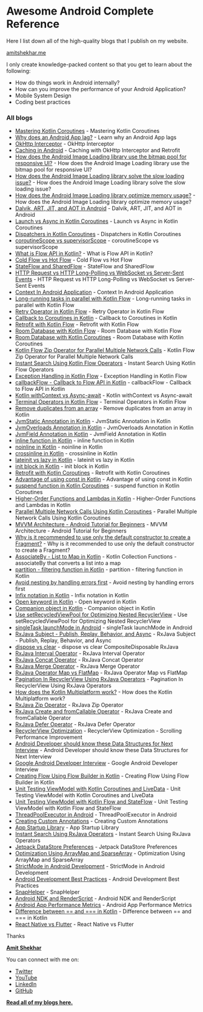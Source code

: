 # Awesome Android Complete Reference

Here I list down all of the high-quality blogs that I publish on my website. 

[amitshekhar.me](https://amitshekhar.me)

I only create knowledge-packed content so that you get to learn about the following:
- How do things work in Android internally?
- How can you improve the performance of your Android Application?
- Mobile System Design
- Coding best practices

### All blogs

- [Mastering Kotlin Coroutines](https://amitshekhar.me/blog/kotlin-coroutines) - Mastering Kotlin Coroutines
- [Why does an Android App lag?](https://amitshekhar.me/blog/android-app-lag) - Learn why an Android App lags
- [OkHttp Interceptor](https://amitshekhar.me/blog/okhttp-interceptor) - OkHttp Interceptor
- [Caching in Android](https://amitshekhar.me/blog/caching-with-okhttp-interceptor-and-retrofit) - Caching with OkHttp Interceptor and Retrofit
- [How does the Android Image Loading library use the bitmap pool for responsive UI?](https://amitshekhar.me/blog/android-image-loading-library-use-bitmap-pool-for-responsive-ui) - How does the Android Image Loading library use the bitmap pool for responsive UI?
- [How does the Android Image Loading library solve the slow loading issue?](https://amitshekhar.me/blog/android-image-loading-library-solve-the-slow-loading-issue) - How does the Android Image Loading library solve the slow loading issue?
- [How does the Android Image Loading library optimize memory usage?](https://amitshekhar.me/blog/android-image-loading-library-optimize-memory-usage) - How does the Android Image Loading library optimize memory usage?
- [Dalvik, ART, JIT, and AOT in Android](https://amitshekhar.me/blog/dalvik-art-jit-aot) - Dalvik, ART, JIT, and AOT in Android
- [Launch vs Async in Kotlin Coroutines](https://amitshekhar.me/blog/launch-vs-async-in-kotlin-coroutines) - Launch vs Async in Kotlin Coroutines
- [Dispatchers in Kotlin Coroutines](https://amitshekhar.me/blog/dispatchers-in-kotlin-coroutines) - Dispatchers in Kotlin Coroutines
- [coroutineScope vs supervisorScope](https://amitshekhar.me/blog/coroutinescope-vs-supervisorscope) - coroutineScope vs supervisorScope
- [What is Flow API in Kotlin?](https://amitshekhar.me/blog/flow-api-in-kotlin) - What is Flow API in Kotlin?
- [Cold Flow vs Hot Flow](https://amitshekhar.me/blog/cold-flow-vs-hot-flow) - Cold Flow vs Hot Flow
- [StateFlow and SharedFlow](https://amitshekhar.me/blog/stateflow-and-sharedflow) - StateFlow and SharedFlow
- [HTTP Request vs HTTP Long-Polling vs WebSocket vs Server-Sent Events](https://amitshekhar.me/blog/http-request-long-polling-websocket-sse) - HTTP Request vs HTTP Long-Polling vs WebSocket vs Server-Sent Events
- [Context In Android Application](https://amitshekhar.me/blog/context-in-android-application) - Context In Android Application
- [Long-running tasks in parallel with Kotlin Flow](https://amitshekhar.me/blog/long-running-tasks-in-parallel-with-kotlin-flow) - Long-running tasks in parallel with Kotlin Flow
- [Retry Operator in Kotlin Flow](https://amitshekhar.me/blog/retry-operator-in-kotlin-flow) - Retry Operator in Kotlin Flow
- [Callback to Coroutines in Kotlin](https://amitshekhar.me/blog/callback-to-coroutines-in-kotlin) - Callback to Coroutines in Kotlin
- [Retrofit with Kotlin Flow](https://amitshekhar.me/blog/retrofit-with-kotlin-flow) - Retrofit with Kotlin Flow
- [Room Database with Kotlin Flow](https://amitshekhar.me/blog/room-database-with-kotlin-flow) - Room Database with Kotlin Flow
- [Room Database with Kotlin Coroutines](https://amitshekhar.me/blog/room-database-with-kotlin-coroutines) - Room Database with Kotlin Coroutines
- [Kotlin Flow Zip Operator for Parallel Multiple Network Calls](https://amitshekhar.me/blog/kotlin-flow-zip-operator-parallel-multiple-network-calls) - Kotlin Flow Zip Operator for Parallel Multiple Network Calls
- [Instant Search Using Kotlin Flow Operators](https://amitshekhar.me/blog/instant-search-using-kotlin-flow-operators) - Instant Search Using Kotlin Flow Operators
- [Exception Handling in Kotlin Flow](https://amitshekhar.me/blog/exception-handling-in-kotlin-flow) - Exception Handling in Kotlin Flow
- [callbackFlow - Callback to Flow API in Kotlin](https://amitshekhar.me/blog/callback-to-flow-api-in-kotlin) - callbackFlow - Callback to Flow API in Kotlin
- [Kotlin withContext vs Async-await](https://amitshekhar.me/blog/kotlin-withcontext-vs-async-await) - Kotlin withContext vs Async-await
- [Terminal Operators in Kotlin Flow](https://amitshekhar.me/blog/terminal-operators-in-kotlin-flow) - Terminal Operators in Kotlin Flow
- [Remove duplicates from an array](https://amitshekhar.me/blog/remove-duplicates-from-an-array-in-kotlin) - Remove duplicates from an array in Kotlin
- [JvmStatic Annotation in Kotlin](https://amitshekhar.me/blog/jvmstatic-annotation-in-kotlin) - JvmStatic Annotation in Kotlin
- [JvmOverloads Annotation in Kotlin](https://amitshekhar.me/blog/jvmoverloads-annotation-in-kotlin) - JvmOverloads Annotation in Kotlin
- [JvmField Annotation in Kotlin](https://amitshekhar.me/blog/jvmfield-annotation-in-kotlin) - JvmField Annotation in Kotlin
- [inline function in Kotlin](https://amitshekhar.me/blog/inline-function-in-kotlin) - inline function in Kotlin
- [noinline in Kotlin](https://amitshekhar.me/blog/noinline-in-kotlin) - noinline in Kotlin
- [crossinline in Kotlin](https://amitshekhar.me/blog/crossinline-in-kotlin) - crossinline in Kotlin
- [lateinit vs lazy in Kotlin](https://amitshekhar.me/blog/lateinit-vs-lazy-in-kotlin) - lateinit vs lazy in Kotlin
- [init block in Kotlin](https://amitshekhar.me/blog/init-block-in-kotlin) - init block in Kotlin
- [Retrofit with Kotlin Coroutines](https://amitshekhar.me/blog/retrofit-with-kotlin-coroutines) - Retrofit with Kotlin Coroutines
- [Advantage of using const in Kotlin](https://amitshekhar.me/blog/const-in-kotlin) - Advantage of using const in Kotlin
- [suspend function in Kotlin Coroutines](https://amitshekhar.me/blog/suspend-function-in-kotlin-coroutines) - suspend function in Kotlin Coroutines
- [Higher-Order Functions and Lambdas in Kotlin](https://amitshekhar.me/blog/higher-order-functions-and-lambdas-in-kotlin) - Higher-Order Functions and Lambdas in Kotlin
- [Parallel Multiple Network Calls Using Kotlin Coroutines](https://amitshekhar.me/blog/parallel-multiple-network-calls-using-kotlin-coroutines) - Parallel Multiple Network Calls Using Kotlin Coroutines
- [MVVM Architecture - Android Tutorial for Beginners](https://amitshekhar.me/blog/mvvm-architecture-android) - MVVM Architecture - Android Tutorial for Beginners
- [Why is it recommended to use only the default constructor to create a Fragment?](https://amitshekhar.me/blog/default-constructor-to-create-a-fragment) - Why is it recommended to use only the default constructor to create a Fragment? 
- [AssociateBy - List to Map in Kotlin](https://amitshekhar.me/blog/associateby-list-to-map-in-kotlin) - Kotlin Collection Functions - associateBy that converts a list into a map
- [partition - filtering function in Kotlin](https://amitshekhar.me/blog/partition-filtering-function-in-kotlin) - partition - filtering function in Kotlin
- [Avoid nesting by handling errors first](https://amitshekhar.me/blog/avoid-nesting-by-handling-errors-first) - Avoid nesting by handling errors first
- [Infix notation in Kotlin](https://amitshekhar.me/blog/infix-notation-in-kotlin) - Infix notation in Kotlin
- [Open keyword in Kotlin](https://amitshekhar.me/blog/open-keyword-in-kotlin) - Open keyword in Kotlin
- [Companion object in Kotlin](https://amitshekhar.me/blog/companion-object-in-kotlin) - Companion object in Kotlin
- [Use setRecycledViewPool for Optimizing Nested RecyclerView](https://amitshekhar.me/blog/setrecycledviewpool-for-optimizing-nested-recyclerview) - Use setRecycledViewPool for Optimizing Nested RecyclerView
- [singleTask launchMode in Android](https://amitshekhar.me/blog/singletask-launchmode-in-android) - singleTask launchMode in Android
- [RxJava Subject - Publish, Replay, Behavior, and Async](https://amitshekhar.me/blog/rxjava-subject-publish-replay-behavior-async) - RxJava Subject - Publish, Replay, Behavior, and Async
- [dispose vs clear](https://amitshekhar.me/blog/dispose-vs-clear-compositedisposable-rxjava) - dispose vs clear CompositeDisposable RxJava
- [RxJava Interval Operator](https://amitshekhar.me/blog/rxjava-interval-operator) - RxJava Interval Operator
- [RxJava Concat Operator](https://amitshekhar.me/blog/rxjava-concat-operator) - RxJava Concat Operator
- [RxJava Merge Operator](https://amitshekhar.me/blog/rxjava-merge-operator) - RxJava Merge Operator
- [RxJava Operator Map vs FlatMap](https://amitshekhar.me/blog/rxjava-map-vs-flatmap) - RxJava Operator Map vs FlatMap
- [Pagination In RecyclerView Using RxJava Operators](https://amitshekhar.me/blog/pagination-in-recyclerview-using-rxjava-operators) - Pagination In RecyclerView Using RxJava Operators
- [How does the Kotlin Multiplatform work?](https://amitshekhar.me/blog/how-does-the-kotlin-multiplatform-work) - How does the Kotlin Multiplatform work?
- [RxJava Zip Operator](https://amitshekhar.me/blog/rxjava-zip-operator) - RxJava Zip Operator
- [RxJava Create and fromCallable Operator](https://amitshekhar.me/blog/rxjava-create-and-fromcallable-operator) - RxJava Create and fromCallable Operator
- [RxJava Defer Operator](https://amitshekhar.me/blog/rxjava-defer-operator) - RxJava Defer Operator
- [RecyclerView Optimization](https://amitshekhar.me/blog/recyclerview-optimization) - RecyclerView Optimization - Scrolling Performance Improvement
- [Android Developer should know these Data Structures for Next Interview](https://amitshekhar.me/blog/android-developer-should-know-these-data-structures-for-next-interview) - Android Developer should know these Data Structures for Next Interview
- [Google Android Developer Interview](https://amitshekhar.me/blog/google-android-developer-interview) - Google Android Developer Interview
- [Creating Flow Using Flow Builder in Kotlin](https://amitshekhar.me/blog/creating-flow-using-flow-builder-in-kotlin) - Creating Flow Using Flow Builder in Kotlin
- [Unit Testing ViewModel with Kotlin Coroutines and LiveData](https://amitshekhar.me/blog/unit-testing-viewmodel-with-kotlin-coroutines-and-livedata) - Unit Testing ViewModel with Kotlin Coroutines and LiveData
- [Unit Testing ViewModel with Kotlin Flow and StateFlow](https://amitshekhar.me/blog/unit-testing-viewmodel-with-kotlin-flow-and-stateflow) - Unit Testing ViewModel with Kotlin Flow and StateFlow
- [ThreadPoolExecutor in Android](https://amitshekhar.me/blog/threadpoolexecutor-in-android) - ThreadPoolExecutor in Android
- [Creating Custom Annotations](https://amitshekhar.me/blog/creating-custom-annotations) - Creating Custom Annotations
- [App Startup Library](https://amitshekhar.me/blog/app-startup-library) - App Startup Library
- [Instant Search Using RxJava Operators](https://amitshekhar.me/blog/instant-search-using-rxjava-operators) - Instant Search Using RxJava Operators
- [Jetpack DataStore Preferences](https://amitshekhar.me/blog/jetpack-datastore-preferences) - Jetpack DataStore Preferences
- [Optimization Using ArrayMap and SparseArray](https://amitshekhar.me/blog/optimization-using-arraymap-and-sparsearray) - Optimization Using ArrayMap and SparseArray
- [StrictMode in Android Development](https://amitshekhar.me/blog/strictmode-in-android-development) - StrictMode in Android Development
- [Android Development Best Practices](https://amitshekhar.me/blog/android-development-best-practices) - Android Development Best Practices
- [SnapHelper](https://amitshekhar.me/blog/snaphelper) - SnapHelper
- [Android NDK and RenderScript](https://amitshekhar.me/blog/ndk-and-renderscript) - Android NDK and RenderScript
- [Android App Performance Metrics](https://amitshekhar.me/blog/android-app-performance-metrics) - Android App Performance Metrics
- [Difference between == and === in Kotlin](https://amitshekhar.me/blog/structural-and-referential-equality-in-kotlin) - Difference between == and === in Kotlin
- [React Native vs Flutter](https://amitshekhar.me/blog/react-native-vs-flutter) - React Native vs Flutter


Thanks

[**Amit Shekhar**](https://amitshekhar.me)

You can connect with me on:

- [Twitter](https://twitter.com/amitiitbhu)
- [YouTube](https://www.youtube.com/@amitshekhar)
- [LinkedIn](https://www.linkedin.com/in/amit-shekhar-iitbhu)
- [GitHub](https://github.com/amitshekhariitbhu)

[**Read all of my blogs here.**](https://amitshekhar.me/blog)
